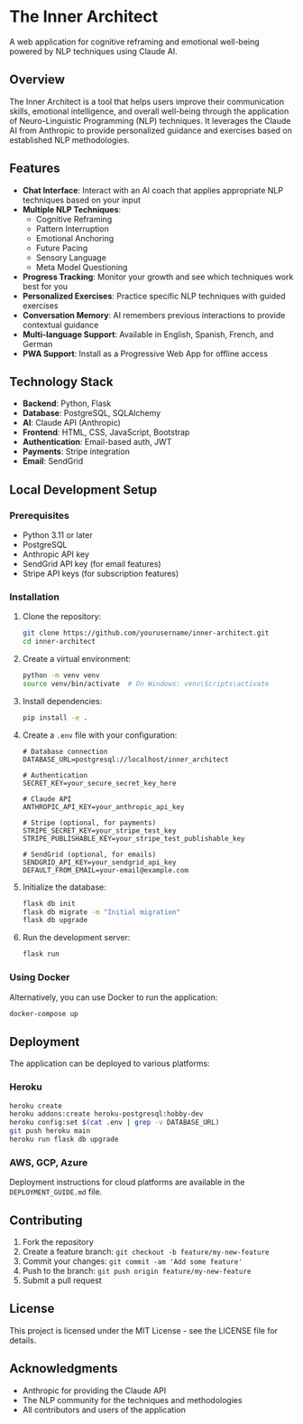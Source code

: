 # The Inner Architect

A web application for cognitive reframing and emotional well-being powered by NLP techniques using Claude AI.

## Overview

The Inner Architect is a tool that helps users improve their communication skills, emotional intelligence, and overall well-being through the application of Neuro-Linguistic Programming (NLP) techniques. It leverages the Claude AI from Anthropic to provide personalized guidance and exercises based on established NLP methodologies.

## Features

- **Chat Interface**: Interact with an AI coach that applies appropriate NLP techniques based on your input
- **Multiple NLP Techniques**: 
  - Cognitive Reframing
  - Pattern Interruption
  - Emotional Anchoring
  - Future Pacing
  - Sensory Language
  - Meta Model Questioning
- **Progress Tracking**: Monitor your growth and see which techniques work best for you
- **Personalized Exercises**: Practice specific NLP techniques with guided exercises
- **Conversation Memory**: AI remembers previous interactions to provide contextual guidance
- **Multi-language Support**: Available in English, Spanish, French, and German
- **PWA Support**: Install as a Progressive Web App for offline access

## Technology Stack

- **Backend**: Python, Flask
- **Database**: PostgreSQL, SQLAlchemy
- **AI**: Claude API (Anthropic)
- **Frontend**: HTML, CSS, JavaScript, Bootstrap
- **Authentication**: Email-based auth, JWT
- **Payments**: Stripe integration
- **Email**: SendGrid

## Local Development Setup

### Prerequisites

- Python 3.11 or later
- PostgreSQL
- Anthropic API key
- SendGrid API key (for email features)
- Stripe API keys (for subscription features)

### Installation

1. Clone the repository:
   ```bash
   git clone https://github.com/yourusername/inner-architect.git
   cd inner-architect
   ```

2. Create a virtual environment:
   ```bash
   python -m venv venv
   source venv/bin/activate  # On Windows: venv\Scripts\activate
   ```

3. Install dependencies:
   ```bash
   pip install -e .
   ```

4. Create a `.env` file with your configuration:
   ```
   # Database connection
   DATABASE_URL=postgresql://localhost/inner_architect
   
   # Authentication
   SECRET_KEY=your_secure_secret_key_here
   
   # Claude API
   ANTHROPIC_API_KEY=your_anthropic_api_key
   
   # Stripe (optional, for payments)
   STRIPE_SECRET_KEY=your_stripe_test_key
   STRIPE_PUBLISHABLE_KEY=your_stripe_test_publishable_key
   
   # SendGrid (optional, for emails)
   SENDGRID_API_KEY=your_sendgrid_api_key
   DEFAULT_FROM_EMAIL=your-email@example.com
   ```

5. Initialize the database:
   ```bash
   flask db init
   flask db migrate -m "Initial migration"
   flask db upgrade
   ```

6. Run the development server:
   ```bash
   flask run
   ```

### Using Docker

Alternatively, you can use Docker to run the application:

```bash
docker-compose up
```

## Deployment

The application can be deployed to various platforms:

### Heroku

```bash
heroku create
heroku addons:create heroku-postgresql:hobby-dev
heroku config:set $(cat .env | grep -v DATABASE_URL)
git push heroku main
heroku run flask db upgrade
```

### AWS, GCP, Azure

Deployment instructions for cloud platforms are available in the `DEPLOYMENT_GUIDE.md` file.

## Contributing

1. Fork the repository
2. Create a feature branch: `git checkout -b feature/my-new-feature`
3. Commit your changes: `git commit -am 'Add some feature'`
4. Push to the branch: `git push origin feature/my-new-feature`
5. Submit a pull request

## License

This project is licensed under the MIT License - see the LICENSE file for details.

## Acknowledgments

- Anthropic for providing the Claude API
- The NLP community for the techniques and methodologies
- All contributors and users of the application